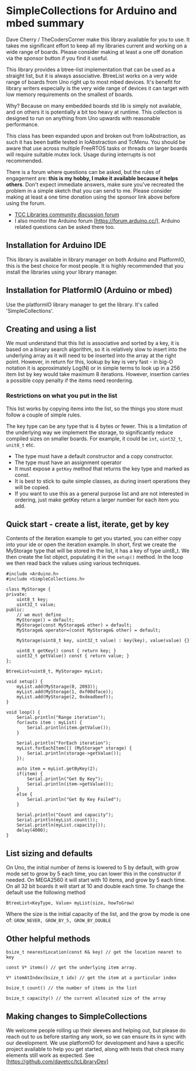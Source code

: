 # SimpleCollections for Arduino and mbed summary

Dave Cherry / TheCodersCorner make this library available for you to use. It takes me significant effort to keep all my libraries current and working on a wide range of boards. Please consider making at least a one off donation via the sponsor button if you find it useful.

This library provides a btree-list implementation that can be used as a straight list, but it is always associative. BtreeList works on a very wide range of boards from Uno right up to most mbed devices. It's benefit for library writers especially is the very wide range of devices it can target with low memory requirements on the smallest of boards.

Why? Because on many embedded boards std lib is simply not available, and on others it is potentially a bit too heavy at runtime. This collection is designed to run on anything from Uno upwards with reasonable performance. 

This class has been expanded upon and broken out from IoAbstraction, as such it has been battle tested in IoAbstraction and TcMenu. You should be aware that use across multiple FreeRTOS tasks or threads on larger boards will require suitable mutex lock. Usage during interrupts is not recommended.

There is a forum where questions can be asked, but the rules of engagement are: **this is my hobby, I make it available because it helps others**. Don't expect immediate answers, make sure you've recreated the problem in a simple sketch that you can send to me. Please consider making at least a one time donation using the sponsor link above before using the forum. 

* [TCC Libraries community discussion forum](https://www.thecoderscorner.com/jforum/)
* I also monitor the Arduino forum [https://forum.arduino.cc/], Arduino related questions can be asked there too.

## Installation for Arduino IDE

This library is available in library manager on both Arduino and PlatformIO, this is the best choice for most people. It is highly recommended that you install the libraries using your library manager.

## Installation for PlatformIO (Arduino or mbed)

Use the platformIO library manager to get the library. It's called 'SimpleCollections'.

## Creating and using a list

We must understand that this list is associative and sorted by a key, it is based on a binary search algorithm, so it is relatively slow to insert into the underlying array as it will need to be inserted into the array at the right point. However, in return for this, lookup by key is very fast - in big-O notation it is approximately Log(N) or in simple terms to look up in a 256 item list by key would take maximum 8 iterations. However, insertion carries a possible copy penalty if the items need reordering.

### Restrictions on what you put in the list

This list works by copying items into the list, so the things you store must follow a couple of simple rules.

The key type can be any type that is 4 bytes or fewer. This is a limitation of the underlying way we implement the storage, to significantly reduce compiled sizes on smaller boards. For example, it could be `int`, `uint32_t`, `unit8_t` etc.

* The type must have a default constructor and a copy constructor.
* The type must have an assignment operator
* It must expose a `getKey` method that returns the key type and marked as const.
* It is best to stick to quite simple classes, as during insert operations they will be copied.
* If you want to use this as a general purpose list and are not interested in ordering, just make getKey return a larger number for each item you add.

## Quick start - create a list, iterate, get by key

Contents of the iteration example to get you started, you can either copy into your ide or open the iteration example. In short, first we create the MyStorage type that will be stored in the list, it has a key of type uint8_t. We then create the list object, populating it in the `setup()` method. In the loop we then read back the values using various techniques.

    #include <Arduino.h>
    #include <SimpleCollections.h>

    class MyStorage {
    private:
        uint8_t key;
        uint32_t value;
    public:
        // we must define
        MyStorage() = default;
        MyStorage(const MyStorage& other) = default;
        MyStorage& operator=(const MyStorage& other) = default;
    
        MyStorage(uint8_t key, uint32_t value) : key(key), value(value) {}
    
        uint8_t getKey() const { return key; }
        uint32_t getValue() const { return value; }
    };

    BtreeList<uint8_t, MyStorage> myList;

    void setup() {
        myList.add(MyStorage(0, 2093));
        myList.add(MyStorage(1, 0xf00dface));
        myList.add(MyStorage(2, 0xdeadbeef));
    }

    void loop() {
        Serial.println("Range iteration");
        for(auto item : myList) {
            Serial.println(item.getValue());
        }

        Serial.println("ForEach iteration");
        myList.forEachItem([] (MyStorage* storage) {
            Serial.println(storage->getValue());
        });
    
        auto item = myList.getByKey(2);
        if(item) {
            Serial.println("Get By Key");
            Serial.println(item->getValue());
        }
        else {
            Serial.println("Get By Key Failed");
        }
    
        Serial.println("Count and capacity");
        Serial.println(myList.count());
        Serial.println(myList.capacity());
        delay(4000);
    }

## List sizing and defaults

On Uno, the initial number of items is lowered to 5 by default, with grow mode set to grow by 5 each time, you can lower this in the constructor if needed. On MEGA2560 it will start with 10 items, and grow by 5 each time. On all 32 bit boards it will start at 10 and double each time. To change the default use the following method

    BtreeList<KeyType, Value> myList(size, howToGrow)

Where the size is the initial capacity of the list, and the grow by mode is one of: `GROW_NEVER, GROW_BY_5, GROW_BY_DOUBLE`

## Other helpful methods

    bsize_t nearestLocation(const K& key) // get the location nearet to key

    const V* items() // get the underlying item array.

    V* itemAtIndex(bsize_t idx) // get the item at a particular index

    bsize_t count() // the number of items in the list

    bsize_t capacity() // the current allocated size of the array

## Making changes to SimpleCollections

We welcome people rolling up their sleeves and helping out, but please do reach out to us before starting any work, so we can ensure its in sync with our development. We use platformIO for development and have a specific project available to help you get started, along with tests that check many elements still work as expected. See [https://github.com/davetcc/tcLibraryDev]
